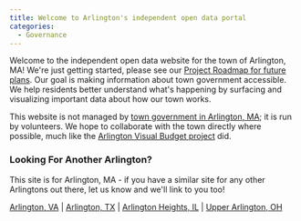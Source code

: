 ```yaml
---
title: Welcome to Arlington's independent open data portal
categories:
  - Governance
---
```


Welcome to the independent open data website for the town of Arlington, MA!  We're just getting started, please see our [Project Roadmap for future plans](https://github.com/ArlingtonMA/arligntonma.info/wiki/Project-Roadmap).  Our goal is making information about town government accessible. We help residents better understand what's happening by surfacing and visualizing important data about how our town works.

This website is not managed by [town government in Arlington, MA](https://arlingtonma.gov/); it is run by volunteers.  We hope to collaborate with the town directly where possible, much like the [Arlington Visual Budget project](http://arlingtonvisualbudget.org/) did.
 
### Looking For Another Arlington?

This site is for Arlington, MA - if you have a similar site for any other Arlingtons out there, let us know and we'll link to you too!

[Arlington, VA](https://health.arlingtonva.us/) | [Arlington, TX](https://www.arlingtontx.gov/) | [Arlington Heights, IL](https://www.vah.com/) | [Upper Arlington, OH](https://upperarlingtonoh.gov/)
